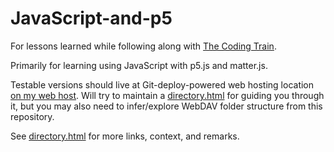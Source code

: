 # JavaScript-and-p5

For lessons learned while following along with [The Coding Train](https://www.youtube.com/user/shiffman).

Primarily for learning using JavaScript with p5.js and matter.js.

Testable versions should live at Git-deploy-powered web hosting location [on my web host](http://www.malcolmgin.com/TheCodingTrain/). Will try to maintain a [directory.html](http://www.malcolmgin.com/TheCodingTrain/directory.html) for guiding you through it, but you may also need to infer/explore WebDAV folder structure from this repository.

See <a href="http://www.malcolmgin.com/TheCodingTrain/directory.html">directory.html</a> for more links, context, and remarks.
